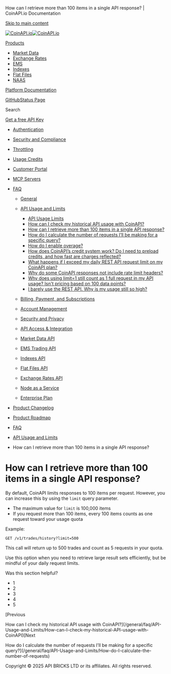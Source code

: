 How can I retrieve more than 100 items in a single API response? | CoinAPI.io Documentation




[Skip to main content](#__docusaurus_skipToContent_fallback)

[![CoinAPI.io](/img/logo.svg)![CoinAPI.io](/img/logo.svg)](https://www.coinapi.io)

[Products](/general/faq/API-Usage-and-Limits/How-can-I-retrieve-more-than-100-items)

* [Market Data](/market-data/)
* [Exchange Rates](/exchange-rates-api/)
* [EMS](/ems-api/)
* [Indexes](/indexes-api/)
* [Flat Files](/flat-files-api/)
* [NAAS](/naas-api/)

[Platform Documentation](/general/authentication)

[GitHub](https://github.com/api-bricks/api-bricks-sdk)[Status Page](https://status.coinapi.io)

Search

[Get a free API Key](https://console.coinapi.io/?link=/apikeys/create)

* [Authentication](/general/authentication)
* [Security and Compliance](/general/security)
* [Throttling](/general/throttling)
* [Usage Credits](/general/usage-credits)
* [Customer Portal](/general/customer-portal/)
* [MCP Servers](/general/mcp-servers)
* [FAQ](/general/faq/)

  + [General](/general/faq/general/)
  + [API Usage and Limits](/general/faq/API-Usage-and-Limits/)

    - [API Usage Limits](/general/faq/API-Usage-and-Limits/API-Usage-Limits)
    - [How can I check my historical API usage with CoinAPI?](/general/faq/API-Usage-and-Limits/How-can-I-check-my-historical-API-usage-with-CoinAPI)
    - [How can I retrieve more than 100 items in a single API response?](/general/faq/API-Usage-and-Limits/How-can-I-retrieve-more-than-100-items)
    - [How do I calculate the number of requests I’ll be making for a specific query?](/general/faq/API-Usage-and-Limits/How-do-I-calculate-the-number-of-requests)
    - [How do I enable overage?](/general/faq/API-Usage-and-Limits/How-do-I-enable-overage)
    - [How does CoinAPI’s credit system work? Do I need to preload credits, and how fast are charges reflected?](/general/faq/API-Usage-and-Limits/How-does-CoinAPI-credit-system-work)
    - [What happens if I exceed my daily REST API request limit on my CoinAPI plan?](/general/faq/API-Usage-and-Limits/What-happens-if-I-exceed-my-daily-REST-API-request-limit)
    - [Why do some CoinAPI responses not include rate limit headers?](/general/faq/API-Usage-and-Limits/Why-do-some-CoinAPI-responses-not-include-rate-limit-headers)
    - [Why does using limit=1 still count as 1 full request in my API usage? Isn't pricing based on 100 data points?](/general/faq/API-Usage-and-Limits/Why-does-using-limit-1-still-count-as-1-full-request)
    - [I barely use the REST API. Why is my usage still so high?](/general/faq/API-Usage-and-Limits/Why-is-my-usage-so-high)
  + [Billing, Payment, and Subscriptions](/general/faq/Billing-Payment-and-Subscriptions/)
  + [Account Management](/general/faq/Account-Management/)
  + [Security and Privacy](/general/faq/Security-and-Privacy/)
  + [API Access & Integration](/general/faq/API-Access-and-Integration/)
  + [Market Data API](/general/faq/Market-Data-API/)
  + [EMS Trading API](/general/faq/EMS-Trading-API/)
  + [Indexes API](/general/faq/Indexes-API/)
  + [Flat Files API](/general/faq/Flat-Files-API/)
  + [Exchange Rates API](/general/faq/Exchange-Rates-API/)
  + [Node as a Service](/general/faq/Node-as-a-Service/)
  + [Enterprise Plan](/general/faq/Enterprise-Plan/)
* [Product Changelog](/general/changelog/)
* [Product Roadmap](/general/roadmap)

* [FAQ](/general/faq/)
* [API Usage and Limits](/general/faq/API-Usage-and-Limits/)
* How can I retrieve more than 100 items in a single API response?

How can I retrieve more than 100 items in a single API response?
================================================================

By default, CoinAPI limits responses to 100 items per request. However, you can increase this by using the `limit` query parameter.

* The maximum value for `limit` is 100,000 items
* If you request more than 100 items, every 100 items counts as one request toward your usage quota

Example:

```
GET /v1/trades/history?limit=500
```

This call will return up to 500 trades and count as 5 requests in your quota.

Use this option when you need to retrieve large result sets efficiently, but be mindful of your daily request limits.

Was this section helpful?

* 1
* 2
* 3
* 4
* 5

[Previous

How can I check my historical API usage with CoinAPI?](/general/faq/API-Usage-and-Limits/How-can-I-check-my-historical-API-usage-with-CoinAPI)[Next

How do I calculate the number of requests I’ll be making for a specific query?](/general/faq/API-Usage-and-Limits/How-do-I-calculate-the-number-of-requests)

Copyright © 2025 API BRICKS LTD or its affiliates. All rights reserved.